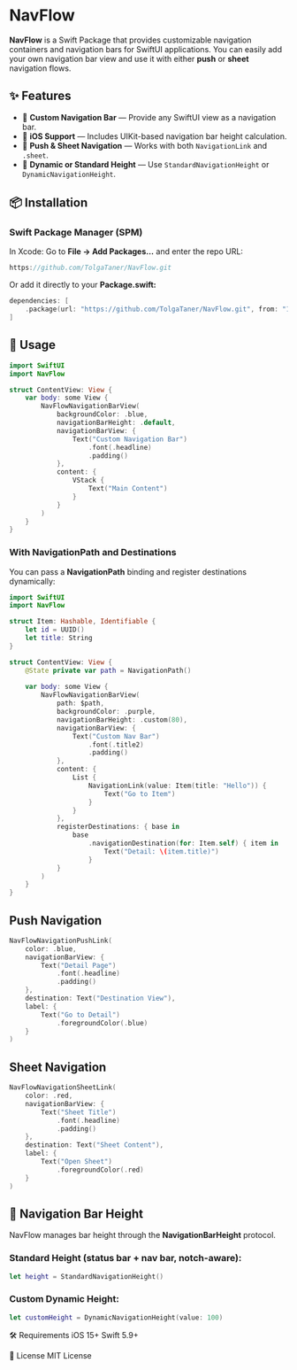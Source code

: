 # NavFlow

**NavFlow** is a Swift Package that provides customizable navigation containers and navigation bars for SwiftUI applications. You can easily add your own navigation bar view and use it with either **push** or **sheet** navigation flows.

## ✨ Features

- 🚀 **Custom Navigation Bar** — Provide any SwiftUI view as a navigation bar.  
- 📱 **iOS Support** — Includes UIKit-based navigation bar height calculation.  
- 🔄 **Push & Sheet Navigation** — Works with both `NavigationLink` and `.sheet`.  
- 📏 **Dynamic or Standard Height** — Use `StandardNavigationHeight` or `DynamicNavigationHeight`.  

## 📦 Installation

### Swift Package Manager (SPM)

In Xcode: Go to **File → Add Packages…** and enter the repo URL:

```swift
https://github.com/TolgaTaner/NavFlow.git
```
Or add it directly to your **Package.swift:**
```swift
dependencies: [
    .package(url: "https://github.com/TolgaTaner/NavFlow.git", from: "1.2.1")
]
```
## 🔧 Usage

```swift
import SwiftUI
import NavFlow

struct ContentView: View {
    var body: some View {
        NavFlowNavigationBarView(
            backgroundColor: .blue,
            navigationBarHeight: .default,
            navigationBarView: {
                Text("Custom Navigation Bar")
                    .font(.headline)
                    .padding()
            },
            content: {
                VStack {
                    Text("Main Content")
                }
            }
        )
    }
}
```

### With NavigationPath and Destinations
You can pass a **NavigationPath** binding and register destinations dynamically:

```swift
import SwiftUI
import NavFlow

struct Item: Hashable, Identifiable {
    let id = UUID()
    let title: String
}

struct ContentView: View {
    @State private var path = NavigationPath()
    
    var body: some View {
        NavFlowNavigationBarView(
            path: $path,
            backgroundColor: .purple,
            navigationBarHeight: .custom(80),
            navigationBarView: {
                Text("Custom Nav Bar")
                    .font(.title2)
                    .padding()
            },
            content: {
                List {
                    NavigationLink(value: Item(title: "Hello")) {
                        Text("Go to Item")
                    }
                }
            },
            registerDestinations: { base in
                base
                    .navigationDestination(for: Item.self) { item in
                        Text("Detail: \(item.title)")
                    }
            }
        )
    }
}
```

## Push Navigation

```swift
NavFlowNavigationPushLink(
    color: .blue,
    navigationBarView: {
        Text("Detail Page")
            .font(.headline)
            .padding()
    },
    destination: Text("Destination View"),
    label: {
        Text("Go to Detail")
            .foregroundColor(.blue)
    }
)
```
## Sheet Navigation
```swift
NavFlowNavigationSheetLink(
    color: .red,
    navigationBarView: {
        Text("Sheet Title")
            .font(.headline)
            .padding()
    },
    destination: Text("Sheet Content"),
    label: {
        Text("Open Sheet")
            .foregroundColor(.red)
    }
)
```
## 📏 Navigation Bar Height

NavFlow manages bar height through the **NavigationBarHeight** protocol.

### Standard Height (status bar + nav bar, notch-aware):
```swift
let height = StandardNavigationHeight()
```
### Custom Dynamic Height:
```swift
let customHeight = DynamicNavigationHeight(value: 100)
```

🛠 Requirements
iOS 15+
Swift 5.9+

📄 License
MIT License

